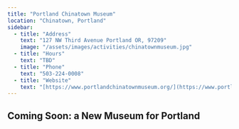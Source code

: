 ```yaml
---
title: "Portland Chinatown Museum"
location: "Chinatown, Portland"
sidebar:
  - title: "Address"
    text: "127 NW Third Avenue Portland OR, 97209"
    image: "/assets/images/activities/chinatownmuseum.jpg"
  - title: "Hours"
    text: "TBD"
  - title: "Phone"
    text: "503-224-0008"
  - title: "Website"
    text: "[https://www.portlandchinatownmuseum.org/](https://www.portlandchinatownmuseum.org/)"
---
```


## Coming Soon: a New Museum for Portland 
